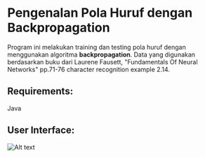 # Pengenalan Pola Huruf dengan Backpropagation

Program ini melakukan training dan testing pola huruf dengan menggunakan algoritma **backpropagation**. Data yang digunakan berdasarkan buku dari Laurene Fausett, "Fundamentals Of Neural Networks" pp.71-76 character recognition example 2.14. 

## Requirements:
Java 

## User Interface:

![Alt text](https://github.com/adriantoto/jst-huruf-perceptron-backpropagation/blob/master/ss.JPG)
